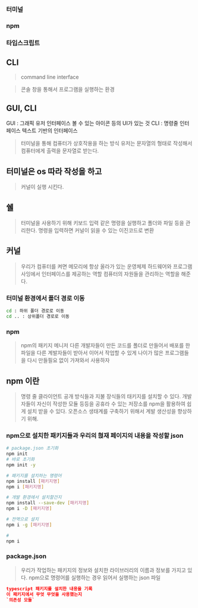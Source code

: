 ### 터미널
### npm
### 타입스크립트

## CLI

> command line interface

> 콘솔 창을 통해서 프로그램을 실행하는 환경

## GUI, CLI 

GUI : 그래픽 유저 인터페이스 볼 수 있는 아이콘 등의 UI가 있는 것
CLI : 명령줄 인터페이스 텍스트 기반의 인터페이스

> 터미널을 통해 컴퓨터가 상호작용을 하는 방식
> 유저는 문자열의 형태로 작성해서 컴퓨터에게 출력을 문자열로 받는다.

## 터미널은 os 따라 작성을 하고
> 커널이 실행 시킨다.

## 쉘

> 터미널을 사용하기 위해 키보드 입력 같은 명령을 실행하고
> 폴더와 파일 등을 관리한다.
> 명령을 입력하면 커널이 읽을 수 있는 이진코드로 변환

## 커널
> 우리가 컴퓨터를 켜면 메모리에 항상 올라가 있는 운영체제
> 하드웨어와 프로그램 사잉에서 인터페이스를 제공하는 역할
> 컴퓨터의 자원들을 관리하는 역할을 해준다.

### 터미널 환경에서 폴더 경로 이동

```sh
cd : 하위 폴더 경로로 이동
cd .. : 상위폴더 경로로 이동
```

### npm
> npm의 패키지 메니저
> 다른 개발자들이 만든 코드를 폴더로 만들어서
> 배포를 한 파일을 다른 계발자들이 받아서 이어서 작업할 수 있게
> 나이가 많은 프로그램들을 다시 만들필요 없이 가져와서 사용하자

## npm 이란

> 명령 줄 클라이언트 공개 방식들과 지불 장식들의 태키지를 설치할 수 있다.
> 개발자들이 자신이 작성한 모듈 등등을 공휴라 수 있는 저장소를 npm을 활용하여 쉽게 설치 받을 수 있다.
> 오픈소스 생태계를 구축하기 위해서 계발 생산성을 향상하기 위해.

### npm으로 설치한 패키지들과 우리의 혅재 페이지의 내용을 작성할 json

```sh
# package.json 초기화
npm init 
# 바로 초기화
npm init -y

# 패키지를 설치하는 명령어
npm install [패키지명]
npm i [패키지명]

# 개발 환경에서 설치할건지
npm install --save-dev [패키지명]
npm i -D [패키지명]

# 전역으로 설치
npm i -g [패키지명]

#
npm i
```



### package.json
> 우리가 작업하는 패키지의 정보와 설치한 라이브러리의 이름과 정보를 가지고 있다.
> npm으로 명령어를 실행하는 경우 읽어서 실행하는 json 파일

```json
typescript 패키지를 설치한 내용을 기록
이 패키지에서 무엇 무엇을 사용했는지
`의존성 모듈`
```
